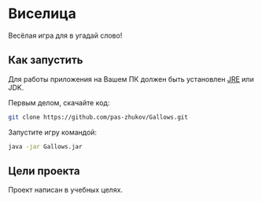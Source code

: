 # Виселица

Весёлая игра для в угадай слово!

## Как запустить

Для работы приложения на Вашем ПК должен быть установлен [JRE](https://www.oracle.com/java/technologies/downloads/) или JDK.

Первым делом, скачайте код:
```bash
git clone https://github.com/pas-zhukov/Gallows.git
```

Запустите игру командой:
```bash
java -jar Gallows.jar
```

## Цели проекта
Проект написан в учебных целях.
